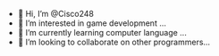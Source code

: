 - 👋 Hi, I’m @Cisco248
- 👀 I’m interested in game development ...
- 🌱 I’m currently learning computer language ...
- 💞️ I’m looking to collaborate on other programmers...


<!---
Cisco248/Cisco248 is a ✨ special ✨ repository because its `README.md` (this file) appears on your GitHub profile.
You can click the Preview link to take a look at your changes.
--->
